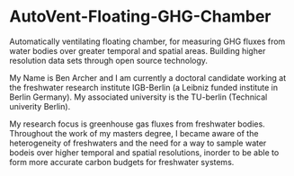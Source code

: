 # AutoVent-Floating-GHG-Chamber
Automatically ventilating floating chamber, for measuring GHG fluxes from water bodies over greater temporal and spatial areas. Building higher resolution data sets through open source technology.

My Name is Ben Archer and I am currently a doctoral candidate working at the freshwater research institute IGB-Berlin (a Leibniz funded institute in Berlin Germany). My associated university is the TU-berlin (Technical univerity Berlin). 

My research focus is greenhouse gas fluxes from freshwater bodies. Throughout the work of my masters degree, I became aware of the heterogeneity of freshwaters and the need for a way to sample water bodeis over higher temporal and spatial resolutions, inorder to be able to form more accurate carbon budgets for freshwater systems. 


